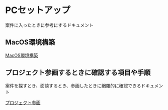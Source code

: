 # PCセットアップ

案件に入ったときに参考にするドキュメント

## MacOS環境構築

[MacOS環境構築](./SET_UP.md)


## プロジェクト参画するときに確認する項目や手順

案件を探すとき、面談するとき、参画したときに網羅的に確認できるドキュメント

[プロジェクト参画](./PROJECT_ENTRY.md)
